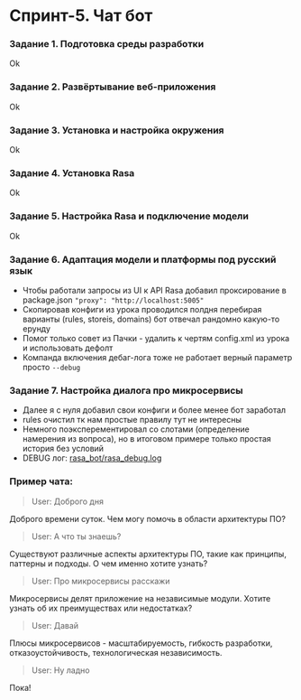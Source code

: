 # Спринт-5. Чат бот

### Задание 1. Подготовка среды разработки
Ok
### Задание 2. Развёртывание веб-приложения
Ok
### Задание 3. Установка и настройка окружения
Ok
### Задание 4. Установка Rasa
Ok
### Задание 5. Настройка Rasa и подключение модели
Ok
### Задание 6. Адаптация модели и платформы под русский язык

- Чтобы работали запросы из UI к API Rasa добавил проксирование в package.json
  `"proxy": "http://localhost:5005"`  
- Скопировав конфиги из урока проводился полдня перебирая варианты (rules, storeis, domains)
бот отвечал рандомно какую-то ерунду
- Помог только совет из Пачки - удалить к чертям config.xml из урока и использовать дефолт
- Компанда включения дебаг-лога тоже не работает верный параметр просто `--debug`

### Задание 7. Настройка диалога про микросервисы

- Далее я с нуля добавил свои конфиги и более менее бот заработал
- rules очистил тк нам простые правилу тут не интересны
- Немного поэксперементировал со слотами (определение намерения из вопроса),
но в итоговом примере только простая история без условий
- DEBUG лог: [rasa_bot/rasa_debug.log](rasa_bot/rasa_debug.log)

### Пример чата:

> User: Доброго дня

Доброго времени суток. Чем могу помочь в области архитектуры ПО?

> User: А что ты знаешь?

Существуют различные аспекты архитектуры ПО, такие как принципы, паттерны и подходы. О чем именно хотите узнать?

> User: Про микросервисы расскажи

Микросервисы делят приложение на независимые модули. Хотите узнать об их преимуществах или недостатках?

> User: Давай

Плюсы микросервисов - масштабируемость, гибкость разработки, отказоустойчивость, технологическая независимость.

> User: Ну ладно

Пока!
